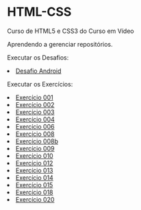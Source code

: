 # HTML-CSS
 Curso de HTML5 e CSS3 do Curso em Vídeo

 Aprendendo a gerenciar repositórios.
 
Executar os Desafios:
<li><a href="https://nanafonseca.github.io/HTML-CSS/Desafios/desafioandroid/desafio2.html">Desafio Android</a></li>
<p> </p>
Executar os Exercícios:
<p></p>
<li><a href="https://nanafonseca.github.io/HTML-CSS/Exerc%C3%ADcios/ex001/">Exercício 001</a>
<li><a href="https://nanafonseca.github.io/HTML-CSS/Exerc%C3%ADcios/ex002/">Exercício 002</a>
<li><a href="https://nanafonseca.github.io/HTML-CSS/Exerc%C3%ADcios/ex003/">Exercício 003</a>
<li><a href="https://nanafonseca.github.io/HTML-CSS/Exerc%C3%ADcios/ex004/">Exercício 004</a>
<li><a href="https://nanafonseca.github.io/HTML-CSS/Exerc%C3%ADcios/ex006/">Exercício 006</a>
<li><a href="https://nanafonseca.github.io/HTML-CSS/Exerc%C3%ADcios/ex008/">Exercício 008</a>
<li><a href="https://nanafonseca.github.io/HTML-CSS/Exerc%C3%ADcios/ex008b/">Exercício 008b</a>
<li><a href="https://nanafonseca.github.io/HTML-CSS/Exerc%C3%ADcios/ex009/">Exercício 009</a>
<li><a href="https://nanafonseca.github.io/HTML-CSS/Exerc%C3%ADcios/ex010/">Exercício 010</a>
<li><a href="https://nanafonseca.github.io/HTML-CSS/Exerc%C3%ADcios/ex012/">Exercício 012</a>
<li><a href="https://nanafonseca.github.io/HTML-CSS/Exerc%C3%ADcios/ex013/">Exercício 013</a>
<li><a href="https://nanafonseca.github.io/HTML-CSS/Exerc%C3%ADcios/ex014/">Exercício 014</a>
<li><a href="https://nanafonseca.github.io/HTML-CSS/Exerc%C3%ADcios/ex015/">Exercício 015</a>
<li><a href="https://nanafonseca.github.io/HTML-CSS/Exerc%C3%ADcios/ex018/">Exercício 018</a>
<li><a href="https://nanafonseca.github.io/HTML-CSS/Exerc%C3%ADcios/ex020/">Exercício 020</a></li>
